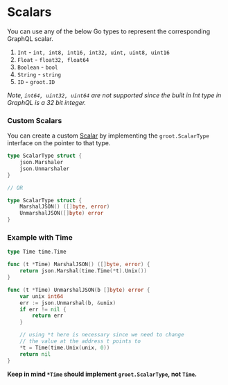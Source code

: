 # Scalars

You can use any of the below Go types to represent the corresponding GraphQL scalar.

1. `Int` - `int, int8, int16, int32, uint, uint8, uint16`
2. `Float` - `float32, float64`
3. `Boolean` - `bool`
4. `String` - `string`
5. `ID` - `groot.ID`

_Note, `int64, uint32, uint64` are not supported since the built in Int type in GraphQL is a 32 bit integer._

### Custom Scalars

You can create a custom [Scalar](https://graphql.org/learn/schema/#scalar-types) by implementing the `groot.ScalarType` interface on the pointer to that type.

```go
type ScalarType struct {
	json.Marshaler
	json.Unmarshaler
}

// OR

type ScalarType struct {
	MarshalJSON() ([]byte, error)
	UnmarshalJSON([]byte) error
}
```

### Example with Time

```go
type Time time.Time

func (t *Time) MarshalJSON() ([]byte, error) {
	return json.Marshal(time.Time(*t).Unix())
}

func (t *Time) UnmarshalJSON(b []byte) error {
	var unix int64
	err := json.Unmarshal(b, &unix)
	if err != nil {
		return err
	}

	// using *t here is necessary since we need to change
	// the value at the address t points to
	*t = Time(time.Unix(unix, 0))
	return nil
}
```

**Keep in mind `*Time` should implement `groot.ScalarType`, not `Time`.**
